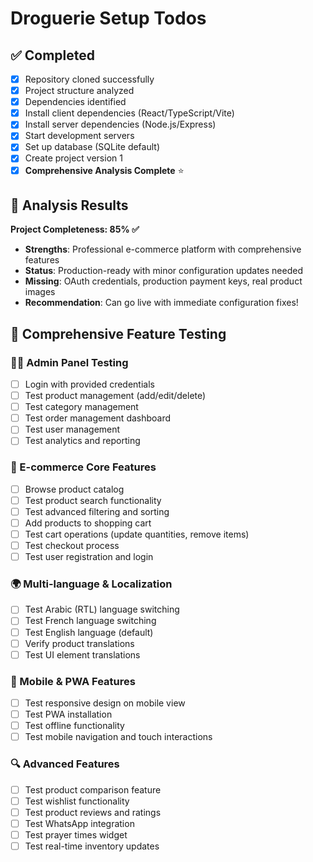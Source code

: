 # Droguerie Setup Todos

## ✅ Completed
- [x] Repository cloned successfully
- [x] Project structure analyzed
- [x] Dependencies identified
- [x] Install client dependencies (React/TypeScript/Vite)
- [x] Install server dependencies (Node.js/Express)
- [x] Start development servers
- [x] Set up database (SQLite default)
- [x] Create project version 1
- [x] **Comprehensive Analysis Complete** ⭐

## 🎯 Analysis Results
**Project Completeness: 85% ✅**
- **Strengths**: Professional e-commerce platform with comprehensive features
- **Status**: Production-ready with minor configuration updates needed
- **Missing**: OAuth credentials, production payment keys, real product images
- **Recommendation**: Can go live with immediate configuration fixes!

## 🔄 Comprehensive Feature Testing

### 👨‍💼 Admin Panel Testing
- [ ] Login with provided credentials
- [ ] Test product management (add/edit/delete)
- [ ] Test category management
- [ ] Test order management dashboard
- [ ] Test user management
- [ ] Test analytics and reporting

### 🛒 E-commerce Core Features
- [ ] Browse product catalog
- [ ] Test product search functionality
- [ ] Test advanced filtering and sorting
- [ ] Add products to shopping cart
- [ ] Test cart operations (update quantities, remove items)
- [ ] Test checkout process
- [ ] Test user registration and login

### 🌍 Multi-language & Localization
- [ ] Test Arabic (RTL) language switching
- [ ] Test French language switching
- [ ] Test English language (default)
- [ ] Verify product translations
- [ ] Test UI element translations

### 📱 Mobile & PWA Features
- [ ] Test responsive design on mobile view
- [ ] Test PWA installation
- [ ] Test offline functionality
- [ ] Test mobile navigation and touch interactions

### 🔍 Advanced Features
- [ ] Test product comparison feature
- [ ] Test wishlist functionality
- [ ] Test product reviews and ratings
- [ ] Test WhatsApp integration
- [ ] Test prayer times widget
- [ ] Test real-time inventory updates
